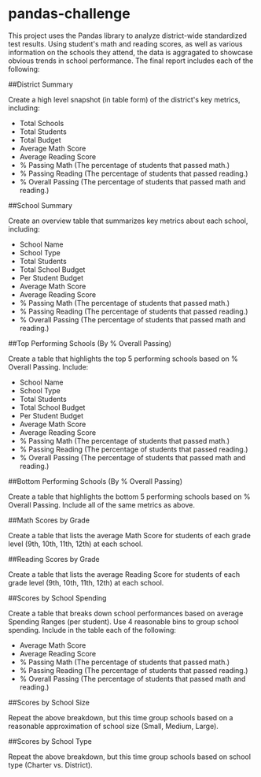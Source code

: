 # pandas-challenge
This project uses the Pandas library to analyze district-wide standardized test results. Using student's math and reading scores, as well as various information on the schools they attend, the data is aggragated to showcase obvious trends in school performance.
The final report includes each of the following:

##District Summary

 Create a high level snapshot (in table form) of the district's key metrics, including:
 
 * Total Schools
 * Total Students
 * Total Budget
 * Average Math Score
 * Average Reading Score
 * % Passing Math (The percentage of students that passed math.)
 * % Passing Reading (The percentage of students that passed reading.)
 * % Overall Passing (The percentage of students that passed math and reading.)




##School Summary

Create an overview table that summarizes key metrics about each school, including:

* School Name
* School Type
* Total Students
* Total School Budget
* Per Student Budget
* Average Math Score
* Average Reading Score
* % Passing Math (The percentage of students that passed math.)
* % Passing Reading (The percentage of students that passed reading.)
* % Overall Passing (The percentage of students that passed math and reading.)




##Top Performing Schools (By % Overall Passing)

Create a table that highlights the top 5 performing schools based on % Overall Passing. Include:

* School Name
* School Type
* Total Students
* Total School Budget
* Per Student Budget
* Average Math Score
* Average Reading Score
* % Passing Math (The percentage of students that passed math.)
* % Passing Reading (The percentage of students that passed reading.)
* % Overall Passing (The percentage of students that passed math and reading.)




##Bottom Performing Schools (By % Overall Passing)

Create a table that highlights the bottom 5 performing schools based on % Overall Passing. Include all of the same metrics as above.


##Math Scores by Grade

Create a table that lists the average Math Score for students of each grade level (9th, 10th, 11th, 12th) at each school.


##Reading Scores by Grade

Create a table that lists the average Reading Score for students of each grade level (9th, 10th, 11th, 12th) at each school.


##Scores by School Spending

Create a table that breaks down school performances based on average Spending Ranges (per student). Use 4 reasonable bins to group school spending. Include in the table each of the following:

* Average Math Score
* Average Reading Score
* % Passing Math (The percentage of students that passed math.)
* % Passing Reading (The percentage of students that passed reading.)
* % Overall Passing (The percentage of students that passed math and reading.)




##Scores by School Size

Repeat the above breakdown, but this time group schools based on a reasonable approximation of school size (Small, Medium, Large).


##Scores by School Type

Repeat the above breakdown, but this time group schools based on school type (Charter vs. District).
